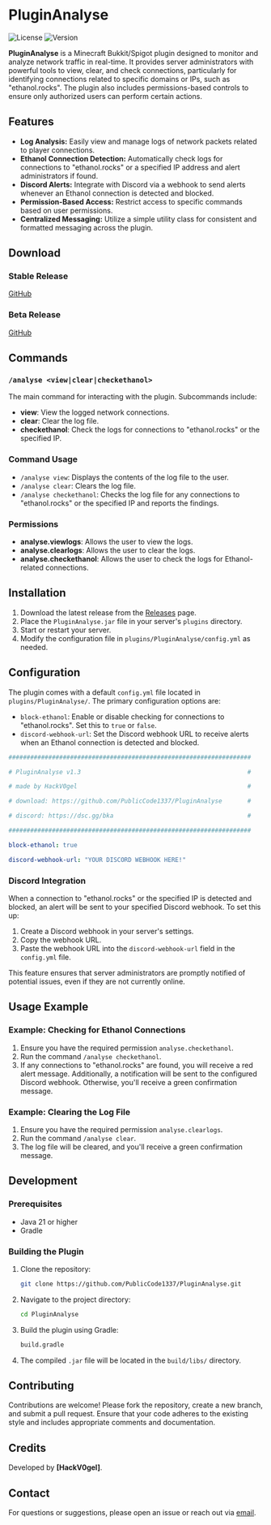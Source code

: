 # PluginAnalyse

![License](https://img.shields.io/badge/license-GNU-GPL-V3-green.svg) ![Version](https://img.shields.io/badge/version-1.4-blue.svg)

**PluginAnalyse** is a Minecraft Bukkit/Spigot plugin designed to monitor and analyze network traffic in real-time. It provides server administrators with powerful tools to view, clear, and check connections, particularly for identifying connections related to specific domains or IPs, such as "ethanol.rocks". The plugin also includes permissions-based controls to ensure only authorized users can perform certain actions.

## Features

- **Log Analysis:** Easily view and manage logs of network packets related to player connections.
- **Ethanol Connection Detection:** Automatically check logs for connections to "ethanol.rocks" or a specified IP address and alert administrators if found.
- **Discord Alerts:** Integrate with Discord via a webhook to send alerts whenever an Ethanol connection is detected and blocked.
- **Permission-Based Access:** Restrict access to specific commands based on user permissions.
- **Centralized Messaging:** Utilize a simple utility class for consistent and formatted messaging across the plugin.

## Download

### Stable Release
[GitHub](https://github.com/PublicCode1337/PluginAnalyse/releases/tag/PluginAnalyse1.4)
### Beta Release
[GitHub](https://github.com/PublicCode1337/PluginAnalyse/releases/tag/Beta) 

## Commands

### `/analyse <view|clear|checkethanol>`
The main command for interacting with the plugin. Subcommands include:

- **view**: View the logged network connections.
- **clear**: Clear the log file.
- **checkethanol**: Check the logs for connections to "ethanol.rocks" or the specified IP.

### Command Usage
- `/analyse view`: Displays the contents of the log file to the user.
- `/analyse clear`: Clears the log file.
- `/analyse checkethanol`: Checks the log file for any connections to "ethanol.rocks" or the specified IP and reports the findings.

### Permissions
- **analyse.viewlogs**: Allows the user to view the logs.
- **analyse.clearlogs**: Allows the user to clear the logs.
- **analyse.checkethanol**: Allows the user to check the logs for Ethanol-related connections.

## Installation

1. Download the latest release from the [Releases](#) page.
2. Place the `PluginAnalyse.jar` file in your server's `plugins` directory.
3. Start or restart your server.
4. Modify the configuration file in `plugins/PluginAnalyse/config.yml` as needed.

## Configuration

The plugin comes with a default `config.yml` file located in `plugins/PluginAnalyse/`. The primary configuration options are:

- `block-ethanol`: Enable or disable checking for connections to "ethanol.rocks". Set this to `true` or `false`.
- `discord-webhook-url`: Set the Discord webhook URL to receive alerts when an Ethanol connection is detected and blocked.

```yaml
###################################################################

# PluginAnalyse v1.3                                              #

# made by HackV0gel                                               #

# download: https://github.com/PublicCode1337/PluginAnalyse       #

# discord: https://dsc.gg/bka                                     #

###################################################################

block-ethanol: true

discord-webhook-url: "YOUR DISCORD WEBHOOK HERE!"

```

### Discord Integration

When a connection to "ethanol.rocks" or the specified IP is detected and blocked, an alert will be sent to your specified Discord webhook. To set this up:

1. Create a Discord webhook in your server's settings.
2. Copy the webhook URL.
3. Paste the webhook URL into the `discord-webhook-url` field in the `config.yml` file.

This feature ensures that server administrators are promptly notified of potential issues, even if they are not currently online.

## Usage Example

### Example: Checking for Ethanol Connections

1. Ensure you have the required permission `analyse.checkethanol`.
2. Run the command `/analyse checkethanol`.
3. If any connections to "ethanol.rocks" are found, you will receive a red alert message. Additionally, a notification will be sent to the configured Discord webhook. Otherwise, you'll receive a green confirmation message.

### Example: Clearing the Log File

1. Ensure you have the required permission `analyse.clearlogs`.
2. Run the command `/analyse clear`.
3. The log file will be cleared, and you'll receive a green confirmation message.

## Development

### Prerequisites
- Java 21 or higher
- Gradle

### Building the Plugin

1. Clone the repository:
   ```sh
   git clone https://github.com/PublicCode1337/PluginAnalyse.git
   ```
2. Navigate to the project directory:
   ```sh
   cd PluginAnalyse
   ```
3. Build the plugin using Gradle:
   ```sh
   build.gradle
   ```
4. The compiled `.jar` file will be located in the `build/libs/` directory.

## Contributing

Contributions are welcome! Please fork the repository, create a new branch, and submit a pull request. Ensure that your code adheres to the existing style and includes appropriate comments and documentation.

## Credits

Developed by **[HackV0gel]**.

## Contact

For questions or suggestions, please open an issue or reach out via [email](mailto:contact@cerya.de).
